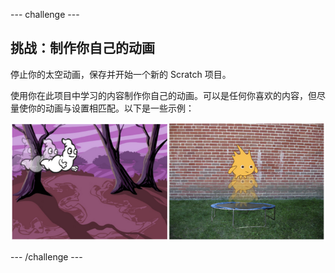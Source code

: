--- challenge ---
## 挑战：制作你自己的动画

停止你的太空动画，保存并开始一个新的 Scratch 项目。

使用你在此项目中学习的内容制作你自己的动画。可以是任何你喜欢的内容，但尽量使你的动画与设置相匹配。以下是一些示例：

![screenshot](images/space-egs.png)

--- /challenge ---
